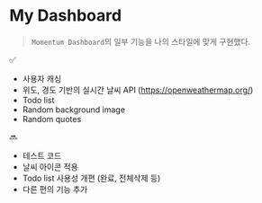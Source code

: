 # My Dashboard

> `Momentum Dashboard`의 일부 기능을 나의 스타일에 맞게 구현했다.

✅

- 사용자 캐싱
- 위도, 경도 기반의 실시간 날씨 API (https://openweathermap.org/)
- Todo list
- Random background image
- Random quotes

🔜

- 테스트 코드
- 날씨 아이콘 적용
- Todo list 사용성 개편 (완료, 전체삭제 등)
- 다른 편의 기능 추가

